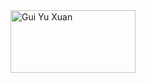 <img src="D:\UTM\Passport Photo - Project Used\IMG_20240917_152740.jpg" width="200" height="100" alt="Gui Yu Xuan">
